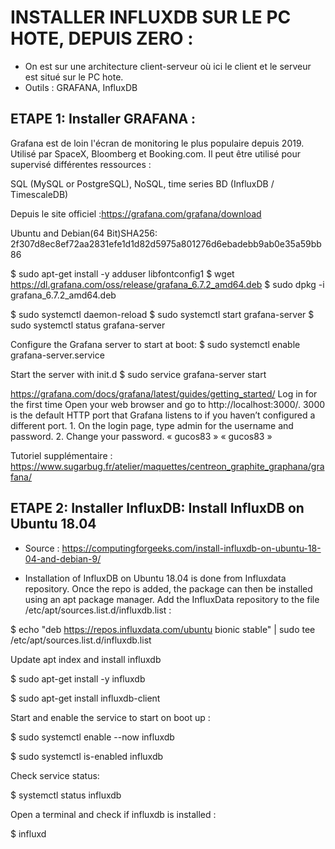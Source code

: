 # INSTALLER INFLUXDB SUR LE PC HOTE, DEPUIS ZERO :


* On est sur une architecture client-serveur où ici le client et le serveur est situé sur le PC hote.
* Outils : GRAFANA, InfluxDB



## ETAPE 1: Installer GRAFANA :

Grafana est de loin l'écran de monitoring le plus populaire depuis 2019.
Utilisé par SpaceX, Bloomberg et Booking.com.
Il peut être utilisé pour supervisé différentes ressources :

SQL (MySQL or PostgreSQL), NoSQL, time series BD (InfluxDB / TimescaleDB)

Depuis le site officiel :https://grafana.com/grafana/download 

Ubuntu and Debian(64 Bit)SHA256: 2f307d8ec8ef72aa2831efe1d1d82d5975a801276d6ebadebb9ab0e35a59bb86 

 
$ sudo apt-get install -y adduser libfontconfig1
$ wget https://dl.grafana.com/oss/release/grafana_6.7.2_amd64.deb
$ sudo dpkg -i grafana_6.7.2_amd64.deb



$ sudo systemctl daemon-reload
$ sudo systemctl start grafana-server
$ sudo systemctl status grafana-server

Configure the Grafana server to start at boot:
$ sudo systemctl enable grafana-server.service

Start the server with init.d
$ sudo service grafana-server start



https://grafana.com/docs/grafana/latest/guides/getting_started/
Log in for the first time
Open your web browser and go to http://localhost:3000/. 3000 is the default HTTP port that Grafana listens to if you haven’t configured a different port. 
    1. On the login page, type admin for the username and password. 
    2. Change your password.  « gucos83 » « gucos83 »

Tutoriel supplémentaire :
https://www.sugarbug.fr/atelier/maquettes/centreon_graphite_graphana/grafana/


## ETAPE 2: Installer InfluxDB: Install InfluxDB on Ubuntu 18.04

* Source : https://computingforgeeks.com/install-influxdb-on-ubuntu-18-04-and-debian-9/

* Installation of InfluxDB on Ubuntu 18.04 is done from Influxdata repository. Once the repo is added, the package can then be installed using an apt package manager. Add the InfluxData repository to the file  /etc/apt/sources.list.d/influxdb.list : 

$ echo "deb https://repos.influxdata.com/ubuntu bionic stable" | sudo tee /etc/apt/sources.list.d/influxdb.list


Update apt index and install influxdb 

$ sudo apt-get install -y influxdb

$ sudo apt-get install influxdb-client

Start and enable the service to start on boot up : 

$ sudo systemctl enable --now influxdb

$ sudo systemctl is-enabled influxdb

Check service status:

$ systemctl status influxdb

Open a terminal and check if influxdb is installed :

$ influxd


